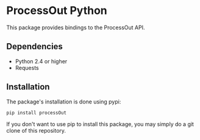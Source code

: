 ProcessOut Python
==============

This package provides bindings to the ProcessOut API.

Dependencies
------------

* Python 2.4 or higher
* Requests

Installation
------------

The package's installation is done using pypi:

``` sh
pip install processOut
```

If you don't want to use pip to install this package, you may simply do a git clone
of this repository.